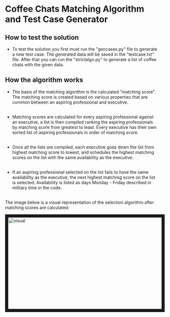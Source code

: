 # Coffee Chats Matching Algorithm and Test Case Generator

## How to test the solution

* To test the solution you first must run the "gencases.py" file to generate a new test case. The generated data will be saved in the "testcase.txt" file. After that you can run the "strictalgo.py" to generate a list of coffee chats with the given data.

## How the algorithm works

* The basis of the matching algorithm is the calculated "matching score". The matching score is created based on various properties that are common between an aspiring professional
and executive.
<br> <br>

* Matching scores are calculated for every aspiring professional against an executive, a list is then compiled ranking the aspiring professionals by matching score from greatest to least. Every executive has their own sorted list of aspiring professionals in order of matching score.
<br> <br>

* Once all the lists are compiled, each executive goes down the list from highest matching score to lowest, and schedules the highest matching scores on the list with the same availability as the executive.
<br> <br>

* If an aspiring professional selected on the list fails to have the same availability as the executive, the next highest matching score on the list is selected.
Availability is listed as days Monday - Friday described in military time in the code.
<br> <br>

The image below is a visual representation of the selection algorithm after matching scores are calculated:

<a>
<img src="https://i.imgur.com/DJsDnT9.jpeg"
alt="visual" width="600" height = "300" border = "10"/>
</a>



